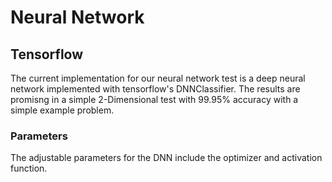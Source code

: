 # Neural Network
## Tensorflow
The current implementation for our neural network test is a deep neural network implemented with tensorflow's DNNClassifier. The results are promisng in a simple 2-Dimensional test with 99.95% accuracy with a simple example problem.

### Parameters
The adjustable parameters for the DNN include the optimizer and activation function.
